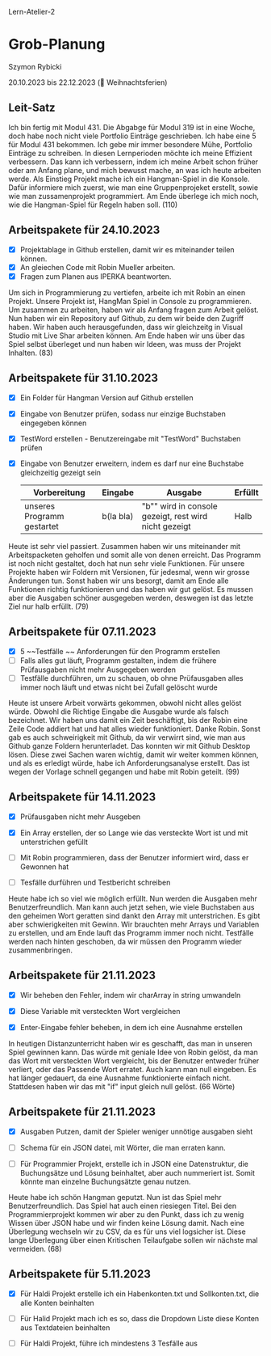Lern-Atelier-2
# Grob-Planung

Szymon Rybicki

20.10.2023 bis 22.12.2023 (🎄 Weihnachtsferien)

## Leit-Satz

Ich bin fertig mit Modul 431. Die Abgabge für Modul 319 ist in eine Woche, doch habe noch nicht viele Portfolio Einträge geschrieben. Ich habe eine 5 für Modul 431 bekommen. Ich gebe mir immer besondere Mühe, Portfolio Einträge zu schreiben.
In diesen Lernperioden möchte ich meine Effizient verbessern. Das kann ich verbessern, indem ich meine Arbeit schon früher oder am Anfang plane, und mich bewusst mache, an was ich heute arbeiten werde.
Als Einstieg Projekt mache ich ein Hangman-Spiel in die Konsole. Dafür informiere mich zuerst, wie man eine Gruppenprojeket erstellt, sowie wie man zussamenprojekt programmiert. Am Ende überlege ich mich noch, wie die Hangman-Spiel für Regeln haben soll. (110)

## Arbeitspakete für 24.10.2023

- [x] Projektablage in Github erstellen, damit wir es miteinander teilen können.
- [x] An gleiechen Code mit Robin Mueller arbeiten.
- [x] Fragen zum Planen aus IPERKA beantworten.

Um sich in Programmierung zu vertiefen, arbeite ich mit Robin an einen Projekt. Unsere Projekt ist, HangMan Spiel in Console zu programmieren. Um zusammen zu arbeiten, haben wir als Anfang fragen zum Arbeit gelöst. Nun haben wir ein Repository auf Github, zu dem wir beide den Zugriff haben. Wir haben auch herausgefunden, dass wir gleichzeitg in Visual Studio mit Live Shar arbeiten können. Am Ende haben wir uns über das Spiel selbst überleget und nun haben wir Ideen, was muss der Projekt Inhalten. (83)

## Arbeitspakete für 31.10.2023

- [x] Ein Folder für Hangman Version auf Github erstellen

- [x] Eingabe von Benutzer prüfen, sodass nur einzige Buchstaben eingegeben können

- [x] TestWord erstellen - Benutzereingabe mit "TestWord" Buchstaben prüfen

- [x] Eingabe von Benutzer erweitern, indem es darf nur eine Buchstabe gleichzeitig gezeigt sein
  
  | Vorbereitung               | Eingabe   | Ausgabe                                               | Erfüllt |
  | -------------------------- | --------- | ----------------------------------------------------- | ------- |
  | unseres Programm gestartet | b(la bla) | "b"" wird in console gezeigt, rest wird nicht gezeigt | Halb    |
Heute ist sehr viel passiert. Zusammen haben wir uns miteinander mit Arbeitspacketen geholfen und somit alle von denen erreicht. Das Programm ist noch nicht gestaltet, doch hat nun sehr viele Funktionen. Für unsere Projekte haben wir Foldern mit Versionen, für jedesmal, wenn wir grosse Änderungen tun. Sonst haben wir uns besorgt, damit am Ende alle Funktionen richtig funktionieren und das haben wir gut gelöst. Es mussen aber die Ausgaben schöner ausgegeben werden, deswegen ist das letzte Ziel nur halb erfüllt. (79)

## Arbeitspakete für 07.11.2023
- [x] 5 ~~Testfälle ~~ Anforderungen für den Programm erstellen 
- [ ] Falls alles gut läuft, Programm gestalten, indem die frühere Prüfausgaben nicht mehr Ausgegeben werden
- [ ] Testfälle durchführen, um zu schauen, ob ohne Prüfausgaben alles immer noch läuft und etwas nicht bei Zufall gelöscht wurde

Heute ist unsere Arbeit vorwärts gekommen, obwohl nicht alles gelöst würde. Obwohl die Richtige Eingabe die Ausgabe wurde als falsch bezeichnet. Wir haben uns damit ein Zeit beschäftigt, bis der Robin eine Zeile Code addiert hat und hat alles wieder funktioniert. Danke Robin. Sonst gab es auch schweirigkeit mit Github, da wir verwirrt sind, wie man aus Github ganze Foldern herunterladet. Das konnten wir mit Github Desktop lösen. Diese zwei Sachen waren wichtig, damit wir weiter kommen können, und als es erledigt würde, habe ich Anforderungsanalyse erstellt. Das ist wegen der Vorlage schnell gegangen und habe mit Robin geteilt. (99)

## Arbeitspakete für 14.11.2023

- [x] Prüfausgaben nicht mehr Ausgeben

- [x] Ein Array erstellen, der so Lange wie das versteckte Wort ist und mit unterstrichen gefüllt

- [ ] Mit Robin programmieren, dass der Benutzer informiert wird, dass er Gewonnen hat

- [ ] Tesfälle durführen und Testbericht schreiben



Heute habe ich so viel wie möglich erfüllt. Nun werden die Ausgaben mehr Benutzerfreundlich. Man kann auch jetzt sehen, wie viele Buchstaben aus den geheimen Wort geratten sind dankt den Array mit unterstrichen. Es gibt aber schwierigkeiten mit Gewinn. Wir brauchten mehr Arrays und Variablen zu erstellen, und am Ende lauft das Programm immer noch nicht. Testfälle werden nach hinten geschoben, da wir müssen den Programm wieder zusammenbringen.



## Arbeitspakete für 21.11.2023

- [x] Wir beheben den Fehler, indem wir charArray in string umwandeln

- [x] Diese Variable mit versteckten Wort vergleichen

- [x] Enter-Eingabe fehler beheben, in dem ich eine Ausnahme erstellen

In heutigen Distanzunterricht haben wir es geschafft, das man in unseren Spiel gewinnen kann. Das würde mit geniale Idee von Robin gelöst, da man das Wort mit versteckten Wort vergleicht, bis der Benutzer entweder früher verliert, oder das Passende Wort erratet.  Auch kann man null eingeben. Es hat länger gedauert, da eine Ausnahme funktionierte einfach nicht. Stattdesen haben wir das mit "if" input gleich null gelöst.  (66 Wörte)

## Arbeitspakete für 21.11.2023

- [x] Ausgaben Putzen, damit der Spieler weniger unnötige ausgaben sieht

- [ ] Schema für ein JSON datei, mit Wörter, die man erraten kann.

- [ ] Für Programmier Projekt, erstelle ich in JSON eine Datenstruktur, die Buchungsätze und Lösung beinhaltet, aber auch nummeriert ist. Somit könnte man einzelne Buchungsätzte genau nutzen. 


Heute habe ich schön Hangman geputzt. Nun ist das Spiel mehr Benutzerfreundlich. Das Spiel hat auch einen riesiegen Titel. Bei den Programmierprojekt kommen wir aber zu den Punkt, dass ich zu wenig Wissen über JSON habe und wir finden keine Lösung damit. Nach eine Überlegung wechseln wir zu CSV, da es für uns viel logsicher ist. Diese lange Überlegung über einen Kritischen Teilaufgabe sollen wir nächste mal vermeiden. (68)


## Arbeitspakete für 5.11.2023

- [x] Für Haldi Projekt erstelle ich ein Habenkonten.txt und Sollkonten.txt, die alle Konten beinhalten 
 
- [ ] Für Halid Projekt mach ich es so, dass die Dropdown Liste diese Konten aus Textdateien beinhalten
 
- [ ] Für Haldi Projekt, führe ich mindestens 3 Tesfälle aus



